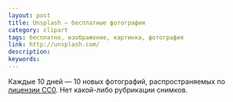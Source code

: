 ```yaml
---
layout: post
title: Unsplash — бесплатные фотографии
category: clipart
tags: бесплатно, изображение, картинка, фотография
link: http://unsplash.com/
description:
keywords:
---
```


<p>Каждые 10 дней — 10 новых фотографий, распространяемых по <a href="http://creativecommons.org/choose/zero/">лицензии CC0</a>. Нет какой-либо рубрикации снимков.</p>
